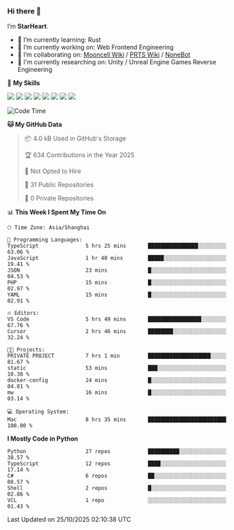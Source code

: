 ### Hi there 👋

I’m **StarHeart**.

- 🌱 I’m currently learning: Rust
- 🔭 I’m currently working on: Web Frontend Engineering
- 👯 I’m collaborating on: [Mooncell Wiki](https://fgo.wiki/) / [PRTS Wiki](http://prts.wiki/) / [NoneBot](https://github.com/nonebot)
- 🔬 I'm currently researching on: Unity / Unreal Engine Games Reverse Engineering

🌟 **My Skills**

![](https://img.shields.io/badge/-Python-3e74a2?style=flat-square&logo=Python&logoColor=fff)
![](https://img.shields.io/badge/-Node.js-339933?style=flat-square&logo=node.js&logoColor=fff)
![](https://img.shields.io/badge/-Vue-4fc08d?style=flat-square&logo=vue.js&logoColor=fff)
![](https://img.shields.io/badge/-React-2d98ce?style=flat-square&logo=React&logoColor=fff)
![](https://img.shields.io/badge/-TypeScript-3178C6?style=flat-square&logo=TypeScript&logoColor=fff)
![](https://img.shields.io/badge/-Docker-2496ED?style=flat-square&logo=Docker&logoColor=fff)
![](https://img.shields.io/badge/-Linux-000000?style=flat-square&logo=Linux&logoColor=fff)
![](https://img.shields.io/badge/-Dotnet-512bd4?style=flat-square&logo=.net&logoColor=fff)

<!--START_SECTION:waka-->
![Code Time](http://img.shields.io/badge/Code%20Time-1%2C839%20hrs%2055%20mins-blue)

**🐱 My GitHub Data** 

> 📦 4.0 kB Used in GitHub's Storage 
 > 
> 🏆 634 Contributions in the Year 2025
 > 
> 🚫 Not Opted to Hire
 > 
> 📜 31 Public Repositories 
 > 
> 🔑 0 Private Repositories 
 > 
📊 **This Week I Spent My Time On** 

```text
🕑︎ Time Zone: Asia/Shanghai

💬 Programming Languages: 
TypeScript               5 hrs 25 mins       ████████████████░░░░░░░░░   63.06 % 
JavaScript               1 hr 40 mins        █████░░░░░░░░░░░░░░░░░░░░   19.41 % 
JSON                     23 mins             █░░░░░░░░░░░░░░░░░░░░░░░░   04.53 % 
PHP                      15 mins             █░░░░░░░░░░░░░░░░░░░░░░░░   02.97 % 
YAML                     15 mins             █░░░░░░░░░░░░░░░░░░░░░░░░   02.91 % 

🔥 Editors: 
VS Code                  5 hrs 49 mins       █████████████████░░░░░░░░   67.76 % 
Cursor                   2 hrs 46 mins       ████████░░░░░░░░░░░░░░░░░   32.24 % 

🐱‍💻 Projects: 
PRIVATE PROJECT          7 hrs 1 min         ████████████████████░░░░░   81.67 % 
static                   53 mins             ███░░░░░░░░░░░░░░░░░░░░░░   10.38 % 
docker-config            24 mins             █░░░░░░░░░░░░░░░░░░░░░░░░   04.81 % 
mw                       16 mins             █░░░░░░░░░░░░░░░░░░░░░░░░   03.14 % 

💻 Operating System: 
Mac                      8 hrs 35 mins       █████████████████████████   100.00 % 
```

**I Mostly Code in Python** 

```text
Python                   27 repos            ██████████░░░░░░░░░░░░░░░   38.57 % 
TypeScript               12 repos            ████░░░░░░░░░░░░░░░░░░░░░   17.14 % 
C#                       6 repos             ██░░░░░░░░░░░░░░░░░░░░░░░   08.57 % 
Shell                    2 repos             █░░░░░░░░░░░░░░░░░░░░░░░░   02.86 % 
VCL                      1 repo              ░░░░░░░░░░░░░░░░░░░░░░░░░   01.43 % 
```




 Last Updated on 25/10/2025 02:10:38 UTC
<!--END_SECTION:waka-->
